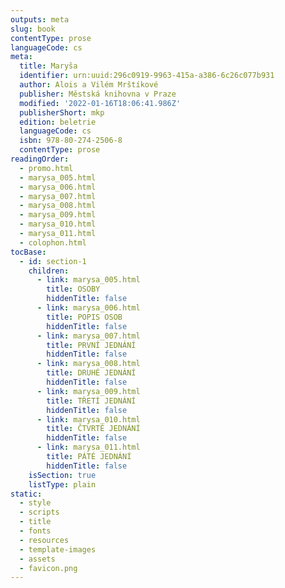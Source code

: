 ```yaml
---
outputs: meta
slug: book
contentType: prose
languageCode: cs
meta:
  title: Maryša
  identifier: urn:uuid:296c0919-9963-415a-a386-6c26c077b931
  author: Alois a Vilém Mrštíkové
  publisher: Městská knihovna v Praze
  modified: '2022-01-16T18:06:41.986Z'
  publisherShort: mkp
  edition: beletrie
  languageCode: cs
  isbn: 978-80-274-2506-8
  contentType: prose
readingOrder:
  - promo.html
  - marysa_005.html
  - marysa_006.html
  - marysa_007.html
  - marysa_008.html
  - marysa_009.html
  - marysa_010.html
  - marysa_011.html
  - colophon.html
tocBase:
  - id: section-1
    children:
      - link: marysa_005.html
        title: OSOBY
        hiddenTitle: false
      - link: marysa_006.html
        title: POPIS OSOB
        hiddenTitle: false
      - link: marysa_007.html
        title: PRVNÍ JEDNÁNÍ
        hiddenTitle: false
      - link: marysa_008.html
        title: DRUHÉ JEDNÁNÍ
        hiddenTitle: false
      - link: marysa_009.html
        title: TŘETÍ JEDNÁNÍ
        hiddenTitle: false
      - link: marysa_010.html
        title: ČTVRTÉ JEDNÁNÍ
        hiddenTitle: false
      - link: marysa_011.html
        title: PÁTÉ JEDNÁNÍ
        hiddenTitle: false
    isSection: true
    listType: plain
static:
  - style
  - scripts
  - title
  - fonts
  - resources
  - template-images
  - assets
  - favicon.png
---
```


